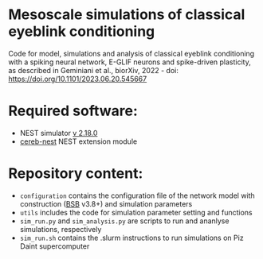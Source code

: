 # Mesoscale simulations of classical eyeblink conditioning
Code for model, simulations and analysis of classical eyeblink conditioning with a spiking neural network, E-GLIF neurons and spike-driven plasticity, as described in Geminiani et al., biorXiv, 2022 - doi: https://doi.org/10.1101/2023.06.20.545667


# Required software:
- NEST simulator <a href="https://zenodo.org/records/2605422">v 2.18.0</a>
- <a href="https://github.com/dbbs-lab/cereb-nest">cereb-nest</a>  NEST extension module

# Repository content:
- `configuration` contains the configuration file of the network model with construction (<a href="https://github.com/dbbs-lab/bsb">BSB</a> v3.8+) and simulation parameters
- `utils` includes the code for simulation parameter setting and functions
- `sim_run.py` and `sim_analysis.py` are scripts to run and ananlyse simulations, respectively
- `sim_run.sh` contains the .slurm instructions to run simulations on Piz Daint supercomputer
